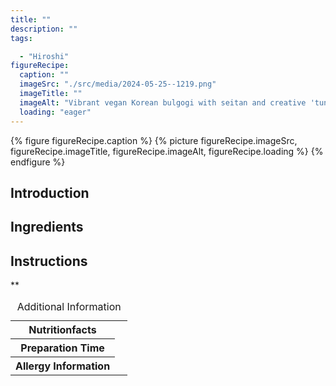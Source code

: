 ```yaml
---
title: ""
description: ""
tags:

  - "Hiroshi"
figureRecipe: 
  caption: ""
  imageSrc: "./src/media/2024-05-25--1219.png"
  imageTitle: ""
  imageAlt: "Vibrant vegan Korean bulgogi with seitan and creative 'tuna' sushi rolls on a modern Asian-inspired table setting"
  loading: "eager"
---
```


{% figure figureRecipe.caption %}
{% picture figureRecipe.imageSrc, figureRecipe.imageTitle, figureRecipe.imageAlt, figureRecipe.loading %}
{% endfigure %}

## Introduction



## Ingredients



## Instructions





**

<table><caption class='sr-only'>Additional Information</caption><tr><th>Nutritionfacts</th><td>&nbsp;</td></tr><tr><th>Preparation Time</th><td>&nbsp;</td></tr><tr><th>Allergy Information</th><td>&nbsp;</td></tr></table>


